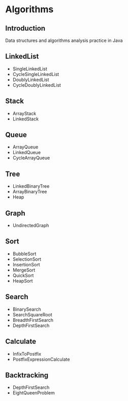 # Algorithms

## Introduction
Data structures and algorithms analysis practice in Java

## LinkedList
* SingleLinkedList
* CycleSingleLinkedList
* DoublyLinkedList
* CycleDoublyLinkedList

## Stack
* ArrayStack
* LinkedStack

## Queue
* ArrayQueue
* LinkedQueue
* CycleArrayQueue

## Tree
* LinkedBinaryTree
* ArrayBinaryTree
* Heap

## Graph
* UndirectedGraph

## Sort
* BubbleSort
* SelectionSort
* InsertionSort
* MergeSort
* QuickSort
* HeapSort

## Search
* BinarySearch
* SearchSquareRoot
* BreadthFirstSearch
* DepthFirstSearch

## Calculate
* InfixToPostfix
* PostfixExpressionCalculate

## Backtracking
* DepthFirstSearch
* EightQueenProblem


